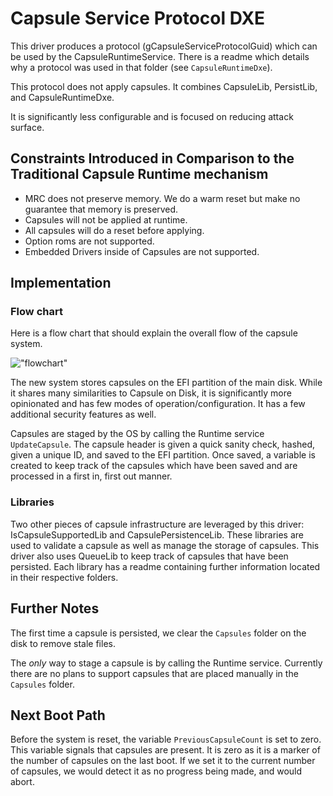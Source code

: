 # Capsule Service Protocol DXE

This driver produces a protocol (gCapsuleServiceProtocolGuid) which can be used by the CapsuleRuntimeService.
There is a readme which details why a protocol was used in that folder (see `CapsuleRuntimeDxe`).

This protocol does not apply capsules. It combines CapsuleLib, PersistLib, and CapsuleRuntimeDxe.

It is significantly less configurable and is focused on reducing attack surface.

## Constraints Introduced in Comparison to the Traditional Capsule Runtime mechanism

- MRC does not preserve memory. We do a warm reset but make no guarantee that memory is preserved.
- Capsules will not be applied at runtime.
- All capsules will do a reset before applying.
- Option roms are not supported.
- Embedded Drivers inside of Capsules are not supported.

## Implementation

### Flow chart

Here is a flow chart that should explain the overall flow of the capsule system.

!["flowchart"](Images/CapsuleFlowchart.png)

The new system stores capsules on the EFI partition of the main disk.
While it shares many similarities to Capsule on Disk,
it is significantly more opinionated and has few modes of operation/configuration.
It has a few additional security features as well.

Capsules are staged by the OS by calling the Runtime service `UpdateCapsule`.
The capsule header is given a quick sanity check, hashed, given a unique ID, and saved to the EFI partition.
Once saved, a variable is created to keep track of the capsules which have been saved and are processed in a
first in, first out manner.

### Libraries

Two other pieces of capsule infrastructure are leveraged by this driver: IsCapsuleSupportedLib
and CapsulePersistenceLib.
These libraries are used to validate a capsule as well as manage the storage of capsules.
This driver also uses QueueLib to keep track of capsules that have been persisted.
Each library has a readme containing further information located in their respective folders.

## Further Notes

The first time a capsule is persisted, we clear the `Capsules` folder on the disk to remove stale files.

The *only* way to stage a capsule is by calling the Runtime service.
Currently there are no plans to support capsules that are placed manually in the `Capsules` folder.

## Next Boot Path

Before the system is reset, the variable `PreviousCapsuleCount` is set to zero.
This variable signals that capsules are present.
It is zero as it is a marker of the number of capsules on the last boot.
If we set it to the current number of capsules, we would detect it as no progress being made, and would abort.
